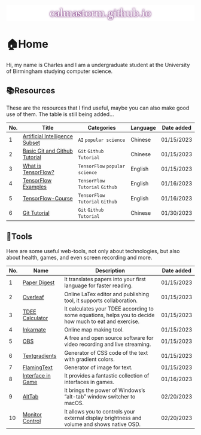 [![calmastorm.github.io](./img/website_logo.png)](https://calmastorm.github.io/)

# 🏠Home

Hi, my name is Charles and I am a undergraduate student at the University of Birmingham studying computer science.



## 📚Resources

These are the resources that I find useful, maybe you can also make good use of them. The table is still being added...

| No.  | Title                                                        | Categories                       | Language | Date added |
| ---- | ------------------------------------------------------------ | -------------------------------- | -------- | ---------- |
| 1    | [Artificial Intelligence Subset](https://www.imangodoc.com/5834.html) | `AI` `popular science`           | Chinese  | 01/15/2023 |
| 2    | [Basic Git and Github Tutorial](https://www.cnblogs.com/yaoxiaowen/p/8227873.html) | `Git` `Github` `Tutorial`        | Chinese  | 01/15/2023 |
| 3    | [What is TensorFlow?](https://developer.oracle.com/learn/technical-articles/what-is-tensorflow) | `TensorFlow` `popular science`   | English  | 01/15/2023 |
| 4    | [TensorFlow Examples](https://github.com/aymericdamien/TensorFlow-Examples) | `TensorFlow` `Tutorial` `Github` | English  | 01/16/2023 |
| 5    | [TensorFlow-Course](https://github.com/instillai/TensorFlow-Course) | `TensorFlow` `Tutorial` `Github` | English  | 01/16/2023 |
| 6    | [Git Tutorial](https://backlog.com/git-tutorial/cn/contents/) | `Git` `Github` `Tutorial`        | Chinese  | 01/30/2023 |



## 🔧Tools

Here are some useful web-tools, not only about technologies, but also about health, games, and even screen recording and more.

| No.  | Name                                                         | Description                                                  | Date added |
| ---- | ------------------------------------------------------------ | ------------------------------------------------------------ | ---------- |
| 1    | [Paper Digest](https://www.paper-digest.com/)                | It translates papers into your first language for faster reading. | 01/15/2023 |
| 2    | [Overleaf](https://www.overleaf.com/)                        | Online LaTex editor and publishing tool, it supports collaboration. | 01/15/2023 |
| 3    | [TDEE Calculator](https://tdeecalculator.net/)               | It calculates your TDEE according to some equations, helps you to decide how much to eat and exercise. | 01/15/2023 |
| 4    | [Inkarnate](https://inkarnate.com/)                          | Online map making tool.                                      | 01/15/2023 |
| 5    | [OBS](https://obsproject.com/download?webuid=q6k37g)         | A free and open source software for video recording and live streaming. | 01/15/2023 |
| 6    | [Textgradients](https://textgradients.com/)                  | Generator of CSS code of the text with gradient colors.      | 01/15/2023 |
| 7    | [FlamingText](https://eu2.flamingtext.com/)                  | Generator of image for text.                                 | 01/15/2023 |
| 8    | [Interface in Game](https://interfaceingame.com/)            | It provides a fantastic collection of interfaces in games.   | 01/16/2023 |
| 9    | [AltTab](https://alt-tab-macos.netlify.app/)                 | It brings the power of Windows’s “alt-tab” window switcher to macOS. | 02/20/2023 |
| 10   | [Monitor Control](https://github.com/MonitorControl/MonitorControl) | It allows you to controls your external display brightness and volume and shows native OSD. | 02/20/2023 |
